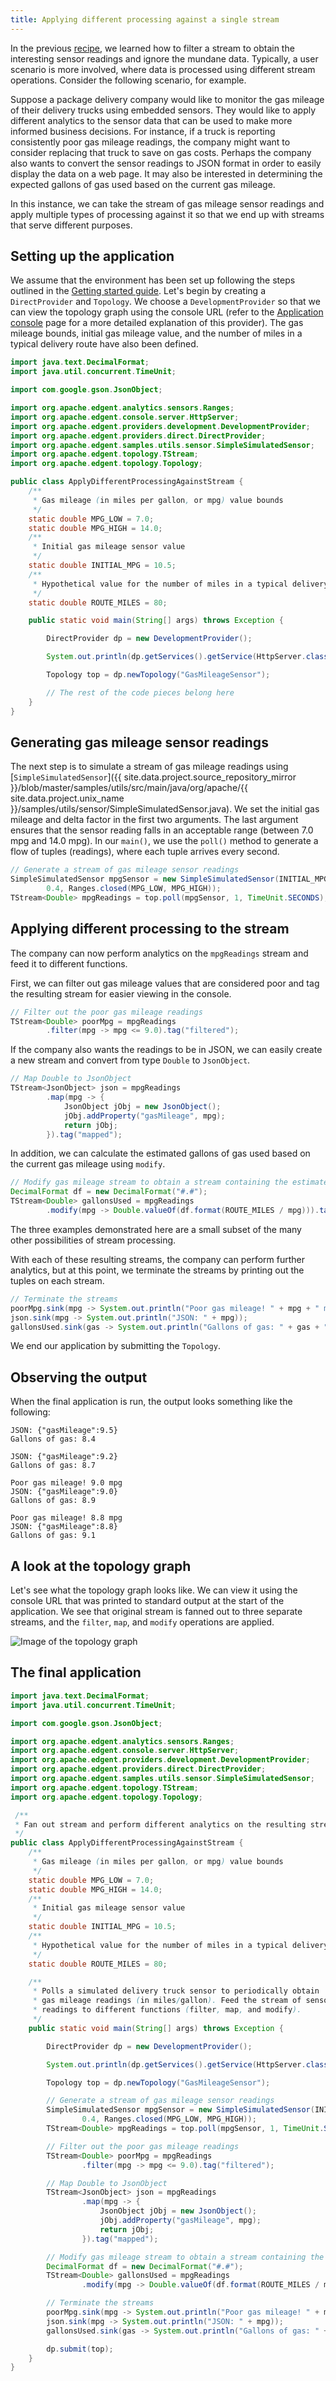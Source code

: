 ```yaml
---
title: Applying different processing against a single stream
---
```


In the previous [recipe](recipe_value_out_of_range), we learned how to filter a stream to obtain the interesting sensor readings and ignore the mundane data. Typically, a user scenario is more involved, where data is processed using different stream operations. Consider the following scenario, for example.

Suppose a package delivery company would like to monitor the gas mileage of their delivery trucks using embedded sensors. They would like to apply different analytics to the sensor data that can be used to make more informed business decisions. For instance, if a truck is reporting consistently poor gas mileage readings, the company might want to consider replacing that truck to save on gas costs. Perhaps the company also wants to convert the sensor readings to JSON format in order to easily display the data on a web page. It may also be interested in determining the expected gallons of gas used based on the current gas mileage.

In this instance, we can take the stream of gas mileage sensor readings and apply multiple types of processing against it so that we end up with streams that serve different purposes.

## Setting up the application

We assume that the environment has been set up following the steps outlined in the [Getting started guide](../docs/edgent-getting-started). Let's begin by creating a `DirectProvider` and `Topology`. We choose a `DevelopmentProvider` so that we can view the topology graph using the console URL (refer to the [Application console](../docs/console) page for a more detailed explanation of this provider). The gas mileage bounds, initial gas mileage value, and the number of miles in a typical delivery route have also been defined.

```java
import java.text.DecimalFormat;
import java.util.concurrent.TimeUnit;

import com.google.gson.JsonObject;

import org.apache.edgent.analytics.sensors.Ranges;
import org.apache.edgent.console.server.HttpServer;
import org.apache.edgent.providers.development.DevelopmentProvider;
import org.apache.edgent.providers.direct.DirectProvider;
import org.apache.edgent.samples.utils.sensor.SimpleSimulatedSensor;
import org.apache.edgent.topology.TStream;
import org.apache.edgent.topology.Topology;

public class ApplyDifferentProcessingAgainstStream {
    /**
     * Gas mileage (in miles per gallon, or mpg) value bounds
     */
    static double MPG_LOW = 7.0;
    static double MPG_HIGH = 14.0;
    /**
     * Initial gas mileage sensor value
     */
    static double INITIAL_MPG = 10.5;
    /**
     * Hypothetical value for the number of miles in a typical delivery route
     */
    static double ROUTE_MILES = 80;

    public static void main(String[] args) throws Exception {

        DirectProvider dp = new DevelopmentProvider();

        System.out.println(dp.getServices().getService(HttpServer.class).getConsoleUrl());

        Topology top = dp.newTopology("GasMileageSensor");

        // The rest of the code pieces belong here
    }
}
```

## Generating gas mileage sensor readings

The next step is to simulate a stream of gas mileage readings using [`SimpleSimulatedSensor`]({{ site.data.project.source_repository_mirror }}/blob/master/samples/utils/src/main/java/org/apache/{{ site.data.project.unix_name }}/samples/utils/sensor/SimpleSimulatedSensor.java). We set the initial gas mileage and delta factor in the first two arguments. The last argument ensures that the sensor reading falls in an acceptable range (between 7.0 mpg and 14.0 mpg). In our `main()`, we use the `poll()` method to generate a flow of tuples (readings), where each tuple arrives every second.

```java
// Generate a stream of gas mileage sensor readings
SimpleSimulatedSensor mpgSensor = new SimpleSimulatedSensor(INITIAL_MPG,
        0.4, Ranges.closed(MPG_LOW, MPG_HIGH));
TStream<Double> mpgReadings = top.poll(mpgSensor, 1, TimeUnit.SECONDS);
```

## Applying different processing to the stream

The company can now perform analytics on the `mpgReadings` stream and feed it to different functions.

First, we can filter out gas mileage values that are considered poor and tag the resulting stream for easier viewing in the console.

```java
// Filter out the poor gas mileage readings
TStream<Double> poorMpg = mpgReadings
        .filter(mpg -> mpg <= 9.0).tag("filtered");
```

If the company also wants the readings to be in JSON, we can easily create a new stream and convert from type `Double` to `JsonObject`.

```java
// Map Double to JsonObject
TStream<JsonObject> json = mpgReadings
        .map(mpg -> {
            JsonObject jObj = new JsonObject();
            jObj.addProperty("gasMileage", mpg);
            return jObj;
        }).tag("mapped");
```

In addition, we can calculate the estimated gallons of gas used based on the current gas mileage using `modify`.

```java
// Modify gas mileage stream to obtain a stream containing the estimated gallons of gas used
DecimalFormat df = new DecimalFormat("#.#");
TStream<Double> gallonsUsed = mpgReadings
        .modify(mpg -> Double.valueOf(df.format(ROUTE_MILES / mpg))).tag("modified");
```

The three examples demonstrated here are a small subset of the many other possibilities of stream processing.

With each of these resulting streams, the company can perform further analytics, but at this point, we terminate the streams by printing out the tuples on each stream.

```java
// Terminate the streams
poorMpg.sink(mpg -> System.out.println("Poor gas mileage! " + mpg + " mpg"));
json.sink(mpg -> System.out.println("JSON: " + mpg));
gallonsUsed.sink(gas -> System.out.println("Gallons of gas: " + gas + "\n"));
```

We end our application by submitting the `Topology`.

## Observing the output

When the final application is run, the output looks something like the following:

```
JSON: {"gasMileage":9.5}
Gallons of gas: 8.4

JSON: {"gasMileage":9.2}
Gallons of gas: 8.7

Poor gas mileage! 9.0 mpg
JSON: {"gasMileage":9.0}
Gallons of gas: 8.9

Poor gas mileage! 8.8 mpg
JSON: {"gasMileage":8.8}
Gallons of gas: 9.1
```

## A look at the topology graph

Let's see what the topology graph looks like. We can view it using the console URL that was printed to standard output at the start of the application. We see that original stream is fanned out to three separate streams, and the `filter`, `map`, and `modify` operations are applied.

<img src="images/different_processing_against_stream_topology_graph.jpg" alt="Image of the topology graph">

## The final application

```java
import java.text.DecimalFormat;
import java.util.concurrent.TimeUnit;

import com.google.gson.JsonObject;

import org.apache.edgent.analytics.sensors.Ranges;
import org.apache.edgent.console.server.HttpServer;
import org.apache.edgent.providers.development.DevelopmentProvider;
import org.apache.edgent.providers.direct.DirectProvider;
import org.apache.edgent.samples.utils.sensor.SimpleSimulatedSensor;
import org.apache.edgent.topology.TStream;
import org.apache.edgent.topology.Topology;

 /**
 * Fan out stream and perform different analytics on the resulting streams.
 */
public class ApplyDifferentProcessingAgainstStream {
    /**
     * Gas mileage (in miles per gallon, or mpg) value bounds
     */
    static double MPG_LOW = 7.0;
    static double MPG_HIGH = 14.0;
    /**
     * Initial gas mileage sensor value
     */
    static double INITIAL_MPG = 10.5;
    /**
     * Hypothetical value for the number of miles in a typical delivery route
     */
    static double ROUTE_MILES = 80;

    /**
     * Polls a simulated delivery truck sensor to periodically obtain
     * gas mileage readings (in miles/gallon). Feed the stream of sensor
     * readings to different functions (filter, map, and modify).
     */
    public static void main(String[] args) throws Exception {

        DirectProvider dp = new DevelopmentProvider();

        System.out.println(dp.getServices().getService(HttpServer.class).getConsoleUrl());

        Topology top = dp.newTopology("GasMileageSensor");

        // Generate a stream of gas mileage sensor readings
        SimpleSimulatedSensor mpgSensor = new SimpleSimulatedSensor(INITIAL_MPG,
                0.4, Ranges.closed(MPG_LOW, MPG_HIGH));
        TStream<Double> mpgReadings = top.poll(mpgSensor, 1, TimeUnit.SECONDS);

        // Filter out the poor gas mileage readings
        TStream<Double> poorMpg = mpgReadings
                .filter(mpg -> mpg <= 9.0).tag("filtered");

        // Map Double to JsonObject
        TStream<JsonObject> json = mpgReadings
                .map(mpg -> {
                    JsonObject jObj = new JsonObject();
                    jObj.addProperty("gasMileage", mpg);
                    return jObj;
                }).tag("mapped");

        // Modify gas mileage stream to obtain a stream containing the estimated gallons of gas used
        DecimalFormat df = new DecimalFormat("#.#");
        TStream<Double> gallonsUsed = mpgReadings
                .modify(mpg -> Double.valueOf(df.format(ROUTE_MILES / mpg))).tag("modified");

        // Terminate the streams
        poorMpg.sink(mpg -> System.out.println("Poor gas mileage! " + mpg + " mpg"));
        json.sink(mpg -> System.out.println("JSON: " + mpg));
        gallonsUsed.sink(gas -> System.out.println("Gallons of gas: " + gas + "\n"));

        dp.submit(top);
    }
}
```
